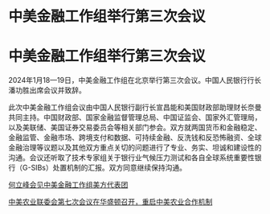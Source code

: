 # 中美金融工作组举行第三次会议

# 中美金融工作组举行第三次会议

2024年1月18—19日，中美金融工作组在北京举行第三次会议。中国人民银行行长潘功胜出席会议并致辞。

此次中美金融工作组会议由中国人民银行副行长宣昌能和美国财政部助理财长奈曼共同主持。中国财政部、国家金融监督管理总局、中国证监会、国家外汇管理局，以及美联储、美国证券交易委员会等相关部门参会。双方就两国货币和金融稳定、金融监管、金融市场、跨境支付和数据、可持续金融、反洗钱和反恐怖融资、全球金融治理等议题以及其他双方重点关切的问题进行了专业、务实、坦诚和建设性的沟通。会议还听取了技术专家组关于银行业气候压力测试和各自全球系统重要性银行（G-SIBs）处置机制的汇报。双方同意继续保持沟通。

[何立峰会见中美金融工作组美方代表团](https://news.qq.com/rain/a/20240119A0A3G100)

[中美农业联委会第七次会议在华盛顿召开，重启中美农业合作机制](https://news.qq.com/rain/a/20240119A0A81500)

